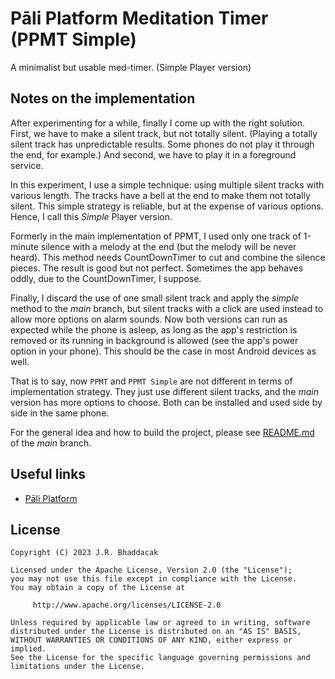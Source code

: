 # Pāli Platform Meditation Timer (PPMT Simple)
A minimalist but usable med-timer. (Simple Player version)

## Notes on the implementation
After experimenting for a while, finally I come up with the right solution. First, we have to make a silent track, but not totally silent. (Playing a totally silent track has unpredictable results. Some phones do not play it through the end, for example.) And second, we have to play it in a foreground service.

In this experiment, I use a simple technique: using multiple silent tracks with various length. The tracks have a bell at the end to make them not totally silent. This simple strategy is reliable, but at the expense of various options. Hence, I call this *Simple* Player version.

Formerly in the main implementation of PPMT, I used only one track of 1-minute silence with a melody at the end (but the melody will be never heard). This method needs CountDownTimer to cut and combine the silence pieces. The result is good but not perfect. Sometimes the app behaves oddly, due to the CountDownTimer, I suppose.

Finally, I discard the use of one small silent track and apply the *simple* method to the *main* branch, but silent tracks with a click are used instead to allow more options on alarm sounds. Now both versions can run as expected while the phone is asleep, as long as the app's restriction is removed or its running in background is allowed (see the app's power option in your phone). This should be the case in most Android devices as well.

That is to say, now `PPMT` and `PPMT Simple` are not different in terms of implementation strategy. They just use different silent tracks, and the *main* version has more options to choose. Both can be installed and used side by side in the same phone.

For the general idea and how to build the project, please see [README.md](https://github.com/bhaddacak/ppmt/tree/main#readme) of the *main* branch. 

## Useful links
* [Pāli Platform](http://paliplatform.blogspot.com)

## License
```
Copyright (C) 2023 J.R. Bhaddacak

Licensed under the Apache License, Version 2.0 (the "License");
you may not use this file except in compliance with the License.
You may obtain a copy of the License at

     http://www.apache.org/licenses/LICENSE-2.0

Unless required by applicable law or agreed to in writing, software
distributed under the License is distributed on an "AS IS" BASIS,
WITHOUT WARRANTIES OR CONDITIONS OF ANY KIND, either express or implied.
See the License for the specific language governing permissions and
limitations under the License.
```

